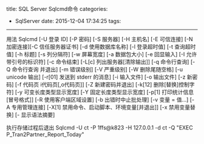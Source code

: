 ﻿title: SQL Server Sqlcmd命令
categories:
  - SqlServer
date: 2015-12-04 17:34:25
tags:
---

用法 Sqlcmd            [-U 登录 ID]          [-P 密码]
  [-S 服务器]            [-H 主机名]          [-E 可信连接]
  [-N 加密连接][-C 信任服务器证书]
  [-d 使用数据库名称] [-l 登录超时值]     [-t 查询超时值]
  [-h 标题]           [-s 列分隔符]      [-w 屏幕宽度]
  [-a 数据包大小]        [-e 回显输入]        [-I 允许带引号的标识符]
  [-c 命令结束]            [-L[c] 列出服务器[清除输出]]
  [-q 命令行查询]   [-Q 命令行查询 并退出]
  [-m 错误级别]        [-V 严重级别]     [-W 删除尾随空格]
  [-u unicode 输出]    [-r[01] 发送到 stderr 的消息]
  [-i 输入文件]         [-o 输出文件]        [-z 新密码]
  [-f 代码页  i代码页[,o代码页]] [-Z 新建密码并退出]
  [-k[12] 删除[替换]控制字符]
  [-y 可变长度类型显示宽度]
  [-Y 固定长度类型显示宽度]
  [-p[1] 打印统计信息[冒号格式]]
  [-R 使用客户端区域设置]
  [-b 出错时中止批处理]
  [-v 变量 = 值...]  [-A 专用管理连接]
  [-X[1] 禁用命令、启动脚本、环境变量[并退出]]
  [-x 禁用变量替换]
  [- 显示语法摘要]
  
执行存储过程后退出
Sqlcmd -U ct -P 1ffs@k823 -H 127.0.0.1 -d ct -Q "EXEC P_Tran2Partner_Report_Today"